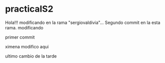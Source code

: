 # practicaIS2
Hola!!! modificando en la rama "sergiovaldivia"...
Segundo commit en la esta rama.
modificando

primer commit 















ximena modifico aqui



ultimo cambio de la tarde


